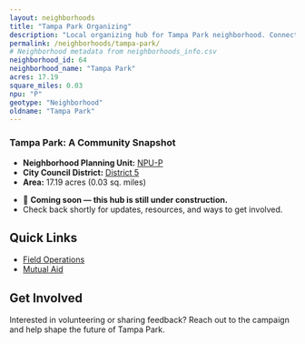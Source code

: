 ```yaml
---
layout: neighborhoods
title: "Tampa Park Organizing"
description: "Local organizing hub for Tampa Park neighborhood. Connect with field operations, mutual aid, and community organizing efforts."
permalink: /neighborhoods/tampa-park/
# Neighborhood metadata from neighborhoods_info.csv
neighborhood_id: 64
neighborhood_name: "Tampa Park"
acres: 17.19
square_miles: 0.03
npu: "P"
geotype: "Neighborhood"
oldname: "Tampa Park"
---
```


### **Tampa Park: A Community Snapshot**

  * **Neighborhood Planning Unit:** [NPU-P](https://www.atlantaga.gov/government/departments/city-planning/neighborhood-planning-units/neighborhood-and-npu-contacts)
  * **City Council District:** [District 5](https://citycouncil.atlantaga.gov/council-members/antonio-lewis)
  * **Area:** 17.19 acres (0.03 sq. miles)

- 🚧 **Coming soon — this hub is still under construction.**
- Check back shortly for updates, resources, and ways to get involved.

## Quick Links

- [Field Operations](./field-ops/)
- [Mutual Aid](./mutual-aid/)

## Get Involved

Interested in volunteering or sharing feedback? Reach out to the campaign and help shape the future of Tampa Park.
